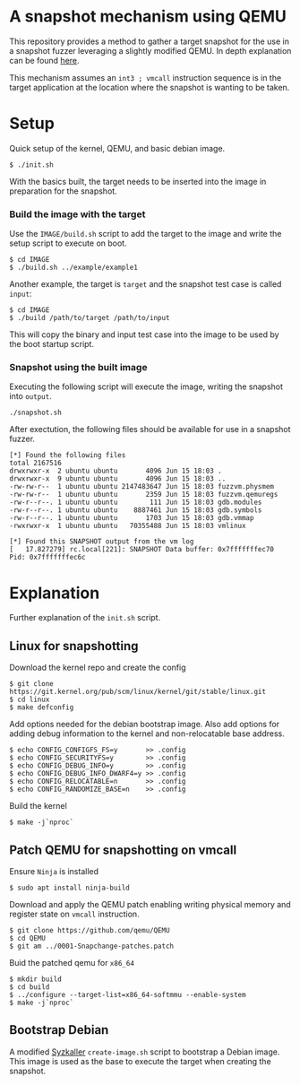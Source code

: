 # A snapshot mechanism using QEMU

This repository provides a method to gather a target snapshot for the use in a snapshot
fuzzer leveraging a slightly modified QEMU. In depth explanation can be found [here](./DESIGN.md).

This mechanism assumes an `int3 ; vmcall` instruction sequence is in the target
application at the location where the snapshot is wanting to be taken.

# Setup

Quick setup of the kernel, QEMU, and basic debian image.

```console
$ ./init.sh
```

With the basics built, the target needs to be inserted into the image in preparation for
the snapshot.

### Build the image with the target

Use the `IMAGE/build.sh` script to add the target to the image and write the setup script
to execute on boot.

```console
$ cd IMAGE
$ ./build.sh ../example/example1
```

Another example, the target is `target` and the snapshot test case is called `input`:

```console
$ cd IMAGE
$ ./build /path/to/target /path/to/input
```

This will copy the binary and input test case into the image to be used by the boot
startup script.

### Snapshot using the built image

Executing the following script will execute the image, writing the snapshot into `output`.

```console
./snapshot.sh
```

After exectution, the following files should be available for use in a snapshot fuzzer.

```text
[*] Found the following files
total 2167516
drwxrwxr-x  2 ubuntu ubuntu       4096 Jun 15 18:03 .
drwxrwxr-x  9 ubuntu ubuntu       4096 Jun 15 18:03 ..
-rw-rw-r--  1 ubuntu ubuntu 2147483647 Jun 15 18:03 fuzzvm.physmem
-rw-rw-r--  1 ubuntu ubuntu       2359 Jun 15 18:03 fuzzvm.qemuregs
-rw-r--r--. 1 ubuntu ubuntu        111 Jun 15 18:03 gdb.modules
-rw-r--r--. 1 ubuntu ubuntu    8887461 Jun 15 18:03 gdb.symbols
-rw-r--r--. 1 ubuntu ubuntu       1703 Jun 15 18:03 gdb.vmmap
-rwxrwxr-x  1 ubuntu ubuntu   70355488 Jun 15 18:03 vmlinux

[*] Found this SNAPSHOT output from the vm log
[   17.827279] rc.local[221]: SNAPSHOT Data buffer: 0x7fffffffec70 Pid: 0x7fffffffec6c
```

# Explanation

Further explanation of the `init.sh` script.

## Linux for snapshotting

Download the kernel repo and create the config

```text
$ git clone https://git.kernel.org/pub/scm/linux/kernel/git/stable/linux.git
$ cd linux
$ make defconfig
```

Add options needed for the debian bootstrap image. Also add options for adding debug information
to the kernel and non-relocatable base address.

```text
$ echo CONFIG_CONFIGFS_FS=y       >> .config
$ echo CONFIG_SECURITYFS=y        >> .config
$ echo CONFIG_DEBUG_INFO=y        >> .config
$ echo CONFIG_DEBUG_INFO_DWARF4=y >> .config
$ echo CONFIG_RELOCATABLE=n       >> .config
$ echo CONFIG_RANDOMIZE_BASE=n    >> .config
```

Build the kernel

```console
$ make -j`nproc`
```

## Patch QEMU for snapshotting on vmcall

Ensure `Ninja` is installed

```console
$ sudo apt install ninja-build
```

Download and apply the QEMU patch enabling writing physical memory and register state on
`vmcall` instruction.

``` console
$ git clone https://github.com/qemu/QEMU
$ cd QEMU
$ git am ../0001-Snapchange-patches.patch
```

Buid the patched qemu for `x86_64`

```console
$ mkdir build
$ cd build
$ ../configure --target-list=x86_64-softmmu --enable-system
$ make -j`nproc`
```

## Bootstrap Debian

A modified
[Syzkaller](https://github.com/google/syzkaller/blob/master/tools/create-image.sh)
`create-image.sh` script to bootstrap a Debian image. This image is used as the base to 
execute the target when creating the snapshot.
